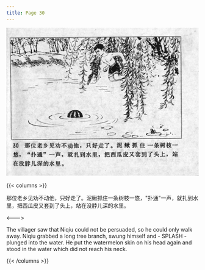 ```yaml
---
title: Page 30
---
```


![niqiu page](./../../images/niqiu/seifert0397_nqkg_0034_030.jpg)

{{< columns >}}

那位老乡见劝不动他，只好走了。泥鳅抓住一条树枝一悠，"扑通"一声，就扎到水里，把西瓜皮又套到了头上，站在没脖儿深的水里。

<--->

The villager saw that Niqiu could not be persuaded, so he could only walk away. Niqiu grabbed a long tree branch, swung himself and - SPLASH - plunged into the water. He put the watermelon skin on his head again and stood in the water which did not reach his neck.

{{< /columns >}}

